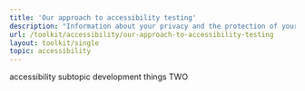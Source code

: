 ```yaml
---
title: 'Our approach to accessibility testing'
description: "Information about your privacy and the protection of your personal information."
url: /toolkit/accessibility/our-approach-to-accessibility-testing
layout: toolkit/single
topic: accessibility
---
```



<p>accessibility subtopic development things TWO</p>